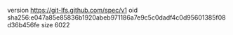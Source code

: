 version https://git-lfs.github.com/spec/v1
oid sha256:e047a85e85836b1920abeb971186a7e9c5c0dadf4c0d95601385f08d36b456fe
size 6022
